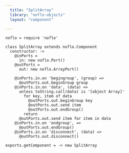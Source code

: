 ```yaml
---
  title: "SplitArray"
  library: "noflo-objects"
  layout: "component"

---
```


    noflo = require 'noflo'
    
    class SplitArray extends noflo.Component
      constructor: ->
        @inPorts =
          in: new noflo.Port()
        @outPorts =
          out: new noflo.ArrayPort()
    
        @inPorts.in.on 'begingroup', (group) =>
          @outPorts.out.beginGroup group
        @inPorts.in.on 'data', (data) =>
          unless toString.call(data) is '[object Array]'
            for key, item of data
              @outPorts.out.beginGroup key
              @outPorts.out.send item
              @outPorts.out.endGroup()
            return
          @outPorts.out.send item for item in data
        @inPorts.in.on 'endgroup', =>
          @outPorts.out.endGroup()
        @inPorts.in.on 'disconnect', (data) =>
          @outPorts.out.disconnect()
    
    exports.getComponent = -> new SplitArray
    
